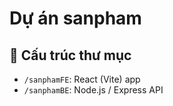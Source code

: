 # Dự án sanpham

## 📁 Cấu trúc thư mục
- `/sanphamFE`: React (Vite) app
- `/sanphamBE`: Node.js / Express API
